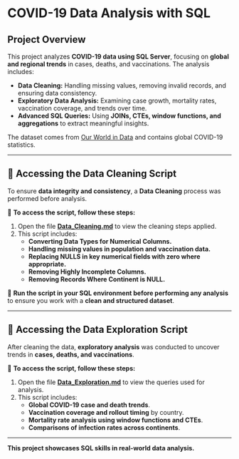 # COVID-19 Data Analysis with SQL  

## Project Overview  
This project analyzes **COVID-19 data using SQL Server**, focusing on **global and regional trends** in cases, deaths, and vaccinations. The analysis includes:  
- **Data Cleaning:** Handling missing values, removing invalid records, and ensuring data consistency.  
- **Exploratory Data Analysis:** Examining case growth, mortality rates, vaccination coverage, and trends over time.  
- **Advanced SQL Queries:** Using **JOINs, CTEs, window functions, and aggregations** to extract meaningful insights.  

The dataset comes from [Our World in Data](https://ourworldindata.org/coronavirus) and contains global COVID-19 statistics.  

---

## 📂 Accessing the Data Cleaning Script  
To ensure **data integrity and consistency**, a **Data Cleaning** process was performed before analysis.  

📌 **To access the script, follow these steps:**   
1. Open the file **[Data_Cleaning.md](Data_Cleaning.md)** to view the cleaning steps applied.  
2. This script includes:
   - **Converting Data Types for Numerical Columns.**
   - **Handling missing values in population and vaccination data.**   
   - **Replacing NULLS in key numerical fields with **zero** where appropriate.**
   - **Removing Highly Incomplete Columns.**
   - **Removing Records Where Continent is NULL.**



📌 **Run the script in your SQL environment before performing any analysis** to ensure you work with a **clean and structured dataset**.  

---

## 📂 Accessing the Data Exploration Script  
After cleaning the data, **exploratory analysis** was conducted to uncover trends in **cases, deaths, and vaccinations**.  

📌 **To access the script, follow these steps:**    
1. Open the file **[Data_Exploration.md](Data_Exploration.md)** to view the queries used for analysis.  
2. This script includes:  
   - **Global COVID-19 case and death trends**.  
   - **Vaccination coverage and rollout timing** by country.  
   - **Mortality rate analysis using window functions and CTEs**.  
   - **Comparisons of infection rates across continents**.  


---

**This project showcases SQL skills in real-world data analysis.** 

